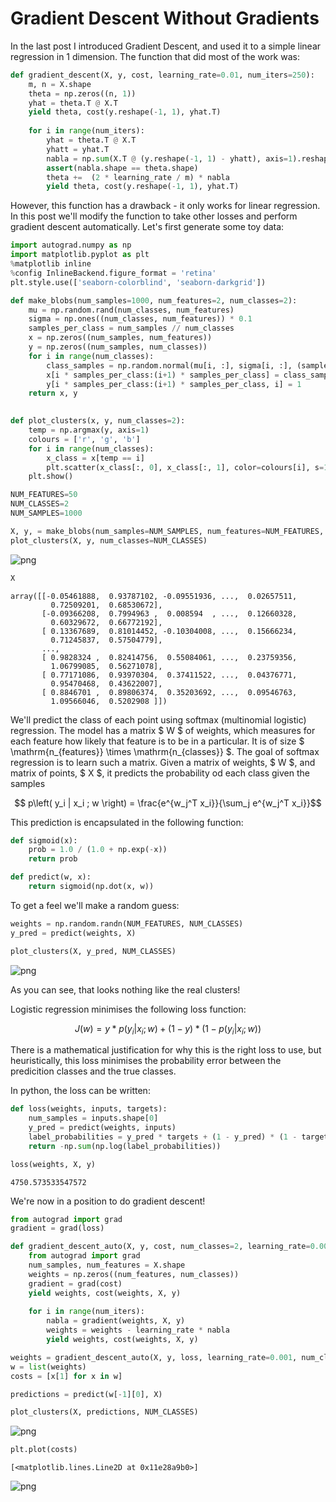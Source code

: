 # Gradient Descent Without Gradients

In the last post I introduced Gradient Descent, and used it to a simple linear regression in 1 dimension. The function that did most of the work was:


```python
def gradient_descent(X, y, cost, learning_rate=0.01, num_iters=250):
    m, n = X.shape
    theta = np.zeros((n, 1))
    yhat = theta.T @ X.T
    yield theta, cost(y.reshape(-1, 1), yhat.T)
    
    for i in range(num_iters):
        yhat = theta.T @ X.T
        yhatt = yhat.T
        nabla = np.sum(X.T @ (y.reshape(-1, 1) - yhatt), axis=1).reshape(-1, 1)
        assert(nabla.shape == theta.shape)
        theta +=  (2 * learning_rate / m) * nabla
        yield theta, cost(y.reshape(-1, 1), yhat.T)
```

However, this function has a drawback - it only works for linear regression. In this post we'll modify the function to take other losses and perform gradient descent automatically. Let's first generate some toy data:


```python
import autograd.numpy as np
import matplotlib.pyplot as plt
%matplotlib inline 
%config InlineBackend.figure_format = 'retina'
plt.style.use(['seaborn-colorblind', 'seaborn-darkgrid'])

def make_blobs(num_samples=1000, num_features=2, num_classes=2):
    mu = np.random.rand(num_classes, num_features)
    sigma = np.ones((num_classes, num_features)) * 0.1
    samples_per_class = num_samples // num_classes
    x = np.zeros((num_samples, num_features))
    y = np.zeros((num_samples, num_classes))
    for i in range(num_classes):
        class_samples = np.random.normal(mu[i, :], sigma[i, :], (samples_per_class, num_features))
        x[i * samples_per_class:(i+1) * samples_per_class] = class_samples
        y[i * samples_per_class:(i+1) * samples_per_class, i] = 1
    return x, y
    

def plot_clusters(x, y, num_classes=2):
    temp = np.argmax(y, axis=1)
    colours = ['r', 'g', 'b']
    for i in range(num_classes):
        x_class = x[temp == i]
        plt.scatter(x_class[:, 0], x_class[:, 1], color=colours[i], s=1)
    plt.show()

NUM_FEATURES=50
NUM_CLASSES=2
NUM_SAMPLES=1000

X, y, = make_blobs(num_samples=NUM_SAMPLES, num_features=NUM_FEATURES, num_classes=NUM_CLASSES)
plot_clusters(X, y, num_classes=NUM_CLASSES)
```


    
![png](2021-05-05-gradient-free-gradient-descent_files/2021-05-05-gradient-free-gradient-descent_4_0.png)
    



```python
X
```




    array([[-0.05461888,  0.93787102, -0.09551936, ...,  0.02657511,
             0.72509201,  0.68530672],
           [-0.09366208,  0.7994963 ,  0.008594  , ...,  0.12660328,
             0.60329672,  0.66772192],
           [ 0.13367689,  0.81014452, -0.10304008, ...,  0.15666234,
             0.71245837,  0.57504779],
           ..., 
           [ 0.9828324 ,  0.82414756,  0.55084061, ...,  0.23759356,
             1.06799085,  0.56271078],
           [ 0.77171086,  0.93970304,  0.37411522, ...,  0.04376771,
             0.95470468,  0.43622007],
           [ 0.8846701 ,  0.89806374,  0.35203692, ...,  0.09546763,
             1.09566046,  0.5202908 ]])



We'll predict the class of each point using softmax (multinomial logistic) regression. The model has a matrix $ W $ of weights, which measures for each feature how likely that feature is to be in a particular. It is of size $ \mathrm{n_{features}} \times \mathrm{n_{classes}} $. The goal of softmax regression is to learn such a matrix. Given a matrix of weights, $ W $, and matrix of points, $ X $, it predicts the probability od each class given the samples

$$ p\left( y_i | x_i ; w \right) = \frac{e^{w_j^T x_i}}{\sum_j e^{w_j^T x_i}}$$

This prediction is encapsulated in the following function:


```python
def sigmoid(x):
    prob = 1.0 / (1.0 + np.exp(-x))
    return prob

def predict(w, x):
    return sigmoid(np.dot(x, w))
```

To get a feel we'll make a random guess:


```python
weights = np.random.randn(NUM_FEATURES, NUM_CLASSES)
y_pred = predict(weights, X)
```


```python
plot_clusters(X, y_pred, NUM_CLASSES)
```


    
![png](2021-05-05-gradient-free-gradient-descent_files/2021-05-05-gradient-free-gradient-descent_10_0.png)
    


As you can see, that looks nothing like the real clusters!

Logistic regression minimises the following loss function:

$$ J\left(w\right) = y * p\left( y_i | x_i ; w \right) + (1-y) * (1 - p\left( y_i | x_i ; w \right)) $$

There is a mathematical justification for why this is the right loss to use, but heuristically, this loss minimises the probability error between the predicition classes and the true classes.

In python, the loss can be written:


```python
def loss(weights, inputs, targets):
    num_samples = inputs.shape[0]
    y_pred = predict(weights, inputs)
    label_probabilities = y_pred * targets + (1 - y_pred) * (1 - targets)
    return -np.sum(np.log(label_probabilities))
```


```python
loss(weights, X, y)
```




    4750.573533547572



We're now in a position to do gradient descent!


```python
from autograd import grad
gradient = grad(loss)
```


```python
def gradient_descent_auto(X, y, cost, num_classes=2, learning_rate=0.001, num_iters=20):
    from autograd import grad
    num_samples, num_features = X.shape
    weights = np.zeros((num_features, num_classes))
    gradient = grad(cost)
    yield weights, cost(weights, X, y)
    
    for i in range(num_iters):
        nabla = gradient(weights, X, y)
        weights = weights - learning_rate * nabla
        yield weights, cost(weights, X, y)
```


```python
weights = gradient_descent_auto(X, y, loss, learning_rate=0.001, num_classes=NUM_CLASSES)
w = list(weights)
costs = [x[1] for x in w]
```


```python
predictions = predict(w[-1][0], X)
```


```python
plot_clusters(X, predictions, NUM_CLASSES)
```


    
![png](2021-05-05-gradient-free-gradient-descent_files/2021-05-05-gradient-free-gradient-descent_19_0.png)
    



```python
plt.plot(costs)
```




    [<matplotlib.lines.Line2D at 0x11e28a9b0>]




    
![png](2021-05-05-gradient-free-gradient-descent_files/2021-05-05-gradient-free-gradient-descent_20_1.png)
    



```python

```


```python

```
